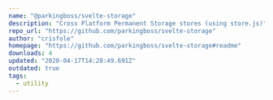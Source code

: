```yaml
---
name: "@parkingboss/svelte-storage"
description: "Cross Platform Permanent Storage stores (using store.js)"
repo_url: "https://github.com/parkingboss/svelte-storage"
author: "crisfole"
homepage: "https://github.com/parkingboss/svelte-storage#readme"
downloads: 4
updated: "2020-04-17T14:28:49.691Z"
outdated: true
tags: 
  - utility
---
```


